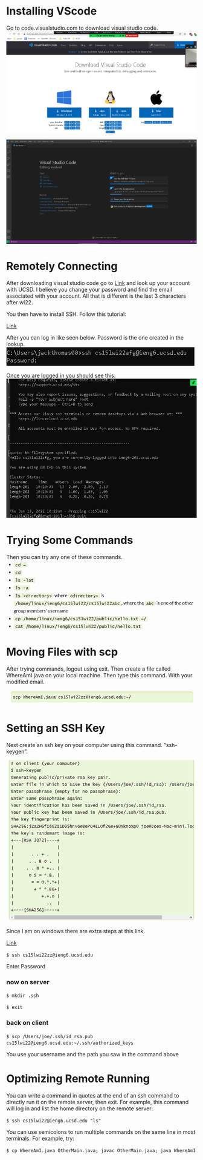 # Installing VScode
 
Go to code.visualstudio.com to download visual studio code.
![Image](VS-code-download.PNG)

![Image](vs-code.PNG)

# Remotely Connecting

After downloading visual studio code go to [Link](https://sdacs.ucsd.edu/~icc/index.php) and look up your account with UCSD. I believe you change your password and find the email associated with your account. All that is different is the last 3 characters after wi22. 

You then have to install SSH. 
Follow this tutorial:

[Link](https://docs.microsoft.com/en-us/windows-server/administration/openssh/openssh_install_firstuse) 

After you can log in like seen below. Password is the one created in the lookup.
![Image](ssh-login.PNG)

Once you are logged in you should see this.
![Image](logged-in.PNG)

# Trying Some Commands

Then you can try any one of these commands.
![Image](commands.PNG)

# Moving Files with scp

After trying commands, logout using exit. Then create a file called WhereAmI.java on your local machine. Then type this command. With your modified email.

![Image](scp-command.PNG)

# Setting an SSH Key

Next create an ssh key on your computer using this command. “ssh-keygen”.

![Image](ssh-keygen.PNG)

Since I am on windows there are extra steps at this link. 

[Link](https://docs.microsoft.com/en-us/windows-server/administration/openssh/openssh_keymanagement#user-key-generation)


`$ ssh cs15lwi22zz@ieng6.ucsd.edu`

Enter Password

### now on server

`$ mkdir .ssh`

`$ exit`

### back on client
`$ scp /Users/joe/.ssh/id_rsa.pub cs15lwi22@ieng6.ucsd.edu:~/.ssh/authorized_keys`

You use your username and the path you saw in the command above


# Optimizing Remote Running

You can write a command in quotes at the end of an ssh command to directly run it on the remote server, then exit. For example, this command will log in and list the home directory on the remote server:

`$ ssh cs15lwi22@ieng6.ucsd.edu "ls"`

You can use semicolons to run multiple commands on the same line in most terminals. For example, try:

`$ cp WhereAmI.java OtherMain.java; javac OtherMain.java; java WhereAmI`
